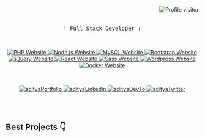 <a href="https://komarev.com/ghpvc/?username=aditya9056">
  <img align="right" src="https://komarev.com/ghpvc/?username=aditya9056&color=orange&style=for-the-badge&label=Visitors&base=33487" alt="Profile visitor" />
</a>

<br>

<p align="center"> 
  <samp>
    <br>
    「 Full Stack Developer 」
    <br>
  </samp>
</p>
  
<br>

<p align="center">
  
<a href="https://img.shields.io/badge/PHP-777BB4?style=for-the-badge&logo=php&logoColor=white" target="blank">
  <img src="https://img.shields.io/badge/PHP-777BB4?style=for-the-badge&logo=php&logoColor=white" alt="PHP Website" />
</a>

<a href="https://img.shields.io/badge/Node.js-43853D?style=for-the-badge&logo=node.js&logoColor=white" target="blank">
  <img src="https://img.shields.io/badge/Node.js-43853D?style=for-the-badge&logo=node.js&logoColor=white" alt="Node.js Website" />
</a>

<a href="https://img.shields.io/badge/MySQL-00000F?style=for-the-badge&logo=mysql&logoColor=white" target="blank">
  <img src="https://img.shields.io/badge/MySQL-00000F?style=for-the-badge&logo=mysql&logoColor=white" alt="MySQL Website" />
</a>

<a href="https://img.shields.io/badge/Bootstrap-563D7C?style=for-the-badge&logo=bootstrap&logoColor=white" target="blank">
  <img src="https://img.shields.io/badge/Bootstrap-563D7C?style=for-the-badge&logo=bootstrap&logoColor=white" alt="Bootstrap Website" />
</a>

<a href="https://img.shields.io/badge/jQuery-0769AD?style=for-the-badge&logo=jquery&logoColor=white" target="blank">
  <img src="https://img.shields.io/badge/jQuery-0769AD?style=for-the-badge&logo=jquery&logoColor=white" alt="jQuery Website" />
</a>

<a href="https://img.shields.io/badge/React-20232A?style=for-the-badge&logo=react&logoColor=61DAFB" target="blank">
  <img src="https://img.shields.io/badge/React-20232A?style=for-the-badge&logo=react&logoColor=61DAFB" alt="React Website" />
</a>

<a href="https://img.shields.io/badge/Sass-CC6699?style=for-the-badge&logo=sass&logoColor=white" target="blank">
  <img src="https://img.shields.io/badge/Sass-CC6699?style=for-the-badge&logo=sass&logoColor=white" alt="Sass Website" />
</a>

<a href="https://img.shields.io/badge/Wordpress-21759B?style=for-the-badge&logo=wordpress&logoColor=white" target="blank">
  <img src="https://img.shields.io/badge/Wordpress-21759B?style=for-the-badge&logo=wordpress&logoColor=white" alt="Wordpress Website" />
</a>

<a href="https://img.shields.io/badge/docker-%230db7ed.svg?style=for-the-badge&logo=docker&logoColor=white" target="blank">
  <img src="https://img.shields.io/badge/docker-%230db7ed.svg?style=for-the-badge&logo=docker&logoColor=white" alt="Docker Website" />
</a>

</p>

<br>

<p align="center">
 <a href="https://aditya9056.github.io/" target="blank">
  <img src="https://img.shields.io/badge/Website-FF8C00?style=for-the-badge&logo=medium&logoColor=white" alt="adityaPortfolio" />
 </a>
 <a href="https://www.linkedin.com/in/iadityajain/" target="blank">
  <img src="https://img.shields.io/badge/LinkedIn-0077B5?style=for-the-badge&logo=linkedin&logoColor=white" alt="adityaLinkedin"/>
 </a>
 <a href="https://dev.to/adityaj" target="blank">
  <img src="https://img.shields.io/badge/dev.to-0A0A0A?style=for-the-badge&logo=dev.to&logoColor=white" alt="adityaDevTo" />
 </a>
 <a href="https://twitter.com/isthisadityaj" target="blank">
  <img src="https://img.shields.io/badge/Twitter-1DA1F2?style=for-the-badge&logo=twitter&logoColor=white" alt="adityaTwitter" />
 </a>
</p>
<br />

<br/>

## Best Projects 👇
